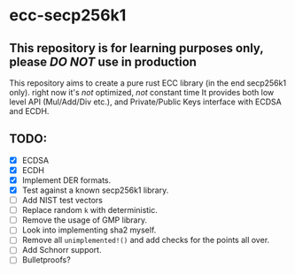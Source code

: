 # ecc-secp256k1

## This repository is for learning purposes only, please *DO NOT* use in production

This repository aims to create a pure rust ECC library (in the end secp256k1 only).
right now it's *not* optimized, *not* constant time
It provides both low level API (Mul/Add/Div etc.), and Private/Public Keys interface with ECDSA and ECDH.


## TODO:
- [x] ECDSA
- [x] ECDH
- [x] Implement DER formats.
- [x] Test against a known secp256k1 library.
- [ ] Add NIST test vectors
- [ ] Replace random `k` with deterministic.
- [ ] Remove the usage of GMP library.
- [ ] Look into implementing sha2 myself.
- [ ] Remove all `unimplemented!()` and add checks for the points all over.
- [ ] Add Schnorr support.
- [ ] Bulletproofs?
